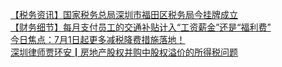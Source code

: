   
[【税务资讯】国家税务总局深圳市福田区税务局今挂牌成立](http://www.dianyue.me/archives/680/gknsuu443ldasr8c/)  
[【财务细节】每月支付员工的交通补贴计入“工资薪金”还是“福利费”](http://www.dianyue.me/archives/660/xg284kl8n9ohfw7q/)  
[今日焦点：7月1日起更多减税降费措施落地！](http://www.dianyue.me/archives/609/j4pgqc5gw2anny66/)  
[深圳律师贾环安┃房地产股权并购中股权溢价的所得税问题](http://www.dianyue.me/archives/972/goiy0luj3yq2f6vx/)